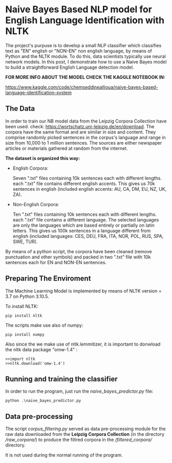 # Naive Bayes Based NLP model for English Language Identification with NLTK

The project's purpuse is to develop a small NLP classifier which classifies text as "EN" english or "NON-EN" non english language, by means of Python and the NLTK module. To do this, data scientists typically use neural network models. In this post, I demonstrate how to use a Naive Bayes model to build a straightforward English Language detection model.

**FOR MORE INFO ABOUT THE MODEL CHECK THE KAGGLE NOTEBOOK IN:**

https://www.kaggle.com/code/chemseddineallioua/naive-bayes-based-language-identification-system
## The Data
In order to train our NB model data from the Leipzig Corpora Collection have been used. check: https://wortschatz.uni-leipzig.de/en/download.
The corpora have the same format and are similar in size and content. They comprise randomly picked sentences in the corpus's language and range in size from 10,000 to 1 million sentences. The sources are either newspaper articles or materials gathered at random from the internet.

**The dataset is organized this way:**

- English Corpora:

    Seven ".txt" files containing 10k sentences each with different lengths. each ".txt" file contains different english accents. This gives us 70k sentences in english (included english accents: AU, CA, DM, EU, NZ, UK, ZA).

- Non-English Corpora:

    Ten ".txt" files containing 10k sentences each with different lengths. each ".txt" file contains a different language. The selected languages are only the languages which are based entirely or partially on latin letters. This gives us 100k sentences in a language different from english (included languages: CES, DEU, FRA, ITA, NOR, POL, RUS, SPA, SWE, TUR).

By means of a python script, the corpora have been cleaned (remove punctuation and other symbols) and packed in two ".txt" file with 10k sentences each for EN and NON-EN sentences.

## Preparing The Enviroment

The Machine Learning Model is implemented by means of NLTK version = 3.7 on Python 3.10.5.

To install NLTK:

    pip install nltk
The scripts make use also of numpy:

    pip install numpy

Also since the we make use of nltk.lemmitizer, it is important to donwload the nltk data package "omw-1.4" :

    >>import nltk
    >>nltk.download('omw-1.4')

## Running and training the classifier

In order to run the program, just run the _naive_bayes_predictor.py_ file:

    python .\naive_bayes_predictor.py

## Data pre-processing

The script _corpus_filtering.py_ served as data pre-processing module for the raw data downloaded from the **Leipzig Corpora Collection** (in the directory _/raw_corpora/_) to produce the filtred corpora in the _/filtered_corpora/_ directory.

It is not used during the normal running of the program.